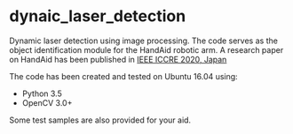 # dynaic_laser_detection
Dynamic laser detection using image processing. The code serves as the object identification module for the HandAid robotic arm.
A research paper on HandAid has been published in [IEEE ICCRE 2020, Japan](https://ieeexplore.ieee.org/document/9096262)

The code has been created and tested on Ubuntu 16.04 using:
- Python 3.5
- OpenCV 3.0+

Some test samples are also provided for your aid.
